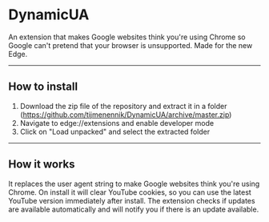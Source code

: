 # DynamicUA

An extension that makes Google websites think you're using Chrome so Google can't pretend that your browser is unsupported. Made for the new Edge.

___

## How to install
1. Download the zip file of the repository and extract it in a folder (https://github.com/tijmenennik/DynamicUA/archive/master.zip)
2. Navigate to edge://extensions and enable developer mode
3. Click on "Load unpacked" and select the extracted folder

___

## How it works
It replaces the user agent string to make Google websites think you're using Chrome. On install it will clear YouTube cookies, so you can use the latest YouTube version immediately after install. The extension checks if updates are available automatically and will notify you if there is an update available.
